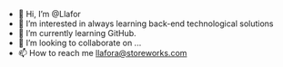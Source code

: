 - 👋 Hi, I’m @Llafor
- 👀 I’m interested in always learning back-end technological solutions
- 🌱 I’m currently learning GitHub.
- 💞️ I’m looking to collaborate on ...
- 📫 How to reach me llafora@storeworks.com

<!---
Llafor/Llafor is a ✨ special ✨ repository because its `README.md` (this file) appears on your GitHub profile.
You can click the Preview link to take a look at your changes.
--->
